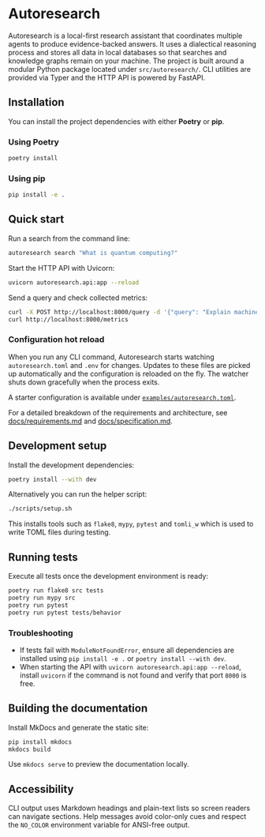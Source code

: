 # Autoresearch

Autoresearch is a local-first research assistant that coordinates multiple agents to
produce evidence-backed answers. It uses a dialectical reasoning process and stores all
data in local databases so that searches and knowledge graphs remain on your machine.
The project is built around a modular Python package located under `src/autoresearch/`.
CLI utilities are provided via Typer and the HTTP API is powered by FastAPI.

## Installation

You can install the project dependencies with either **Poetry** or **pip**.

### Using Poetry
```bash
poetry install
```

### Using pip
```bash
pip install -e .
```

## Quick start

Run a search from the command line:
```bash
autoresearch search "What is quantum computing?"
```

Start the HTTP API with Uvicorn:
```bash
uvicorn autoresearch.api:app --reload
```
Send a query and check collected metrics:
```bash
curl -X POST http://localhost:8000/query -d '{"query": "Explain machine learning"}' -H "Content-Type: application/json"
curl http://localhost:8000/metrics
```

### Configuration hot reload

When you run any CLI command, Autoresearch starts watching `autoresearch.toml`
and `.env` for changes. Updates to these files are picked up automatically and
the configuration is reloaded on the fly. The watcher shuts down gracefully when
the process exits.

A starter configuration is available under [`examples/autoresearch.toml`](examples/autoresearch.toml).

For a detailed breakdown of the requirements and architecture, see
[docs/requirements.md](docs/requirements.md) and
[docs/specification.md](docs/specification.md).

## Development setup

Install the development dependencies:

```bash
poetry install --with dev
```

Alternatively you can run the helper script:

```bash
./scripts/setup.sh
```

This installs tools such as `flake8`, `mypy`, `pytest` and `tomli_w` which is
used to write TOML files during testing.

## Running tests

Execute all tests once the development environment is ready:

```bash
poetry run flake8 src tests
poetry run mypy src
poetry run pytest
poetry run pytest tests/behavior
```

### Troubleshooting

- If tests fail with `ModuleNotFoundError`, ensure all dependencies are installed using `pip install -e .` or `poetry install --with dev`.
- When starting the API with `uvicorn autoresearch.api:app --reload`, install `uvicorn` if the command is not found and verify that port `8000` is free.

## Building the documentation

Install MkDocs and generate the static site:

```bash
pip install mkdocs
mkdocs build
```

Use `mkdocs serve` to preview the documentation locally.

## Accessibility

CLI output uses Markdown headings and plain-text lists so screen readers can navigate sections. Help messages avoid color-only cues and respect the `NO_COLOR` environment variable for ANSI-free output.
